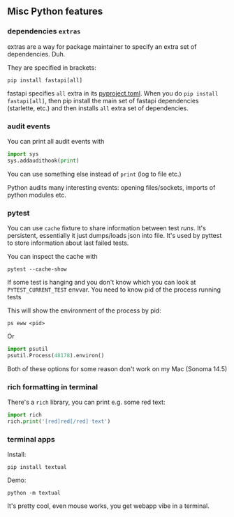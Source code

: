 ## Misc Python features

### dependencies `extras`
extras are a way for package maintainer to specify an extra set of dependencies. Duh.

They are specified in brackets:
```shell
pip install fastapi[all]
```

fastapi specifies `all` extra in its [pyproject.toml](https://github.com/tiangolo/fastapi/blob/2606671a0a83b1dc788ba4d2269a9d402f38e9ab/pyproject.toml#L79).
When you do `pip install fastapi[all]`, then pip install the main set of fastapi dependencies (starlette, etc.)
and then installs `all` extra set of dependencies.


### audit events
You can print all audit events with
```python
import sys
sys.addaudithook(print)
```

You can use something else instead of `print` (log to file etc.)

Python audits many interesting events: opening files/sockets, imports of python modules etc.

### pytest
You can use `cache` fixture to share information between test _runs_.
It's persistent, essentially it just dumps/loads json into file.
It's used by pyttest to store information about last failed tests.

You can inspect the cache with
```shell
pytest --cache-show
```

If some test is hanging and you don't know which you can look at `PYTEST_CURRENT_TEST` envvar.
You need to know pid of the process running tests

This will show the environment of the process by pid:
```shell
ps eww <pid>
```

Or 
```python
import psutil
psutil.Process(48178).environ()
```

Both of these options for some reason don't work on my Mac (Sonoma 14.5)

### rich formatting in terminal

There's a `rich` library, you can print e.g. some red text:
```python
import rich
rich.print('[red]red[/red] text')
```

### terminal apps

Install:
```shell
pip install textual
```

Demo:
```shell
python -m textual
```

It's pretty cool, even mouse works, you get webapp vibe in a terminal.
